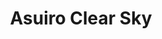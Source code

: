 ---
layout: holo9song
title: "Asuiro Clear Sky"
songno: 9
thumbfile: "09_asuiro"

streamlink: "https://hip.streamlink.to/AsuiroClearSky"
nyaaid: "https://nyaa.si/view/1344668"
yt_playlistid: "OLAK5uy_nrdwwsAhglgZOLyEg_pLgpagv94aahLGk"

info:
    title: "Asuiro Clear Sky"
    othertitle: "あすいろClearSky"
    singer: "Aki Rosenthal, Tokoyami Towa, Natsuiro Matsuri, Roboco-san, Minato Aqua, Ookami Mio, Shiranui Flare, Yozora Mel, Sakura Miko"
    lyrics: "森本練"
    composer: "森本練"
    arranger: "脇眞富 (Arte Refact)"

tracklist:
    - Asuiro Clear Sky
    - Asuiro Clear Sky (Instrumental)
---